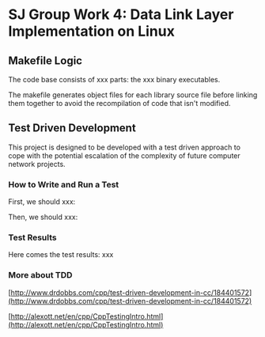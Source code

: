 # SJ Group Work 4: Data Link Layer Implementation on Linux

## Makefile Logic

The code base consists of xxx parts: the xxx binary executables.

The makefile generates object files for each library source file before linking them together to avoid the recompilation of code that isn't modified.

## Test Driven Development

This project is designed to be developed with a test driven approach to cope with the potential escalation of the complexity of future computer network projects.

### How to Write and Run a Test

First, we should xxx:

Then, we should xxx:

### Test Results

Here comes the test results: xxx

### More about TDD

[http://www.drdobbs.com/cpp/test-driven-development-in-cc/184401572](http://www.drdobbs.com/cpp/test-driven-development-in-cc/184401572)

[http://alexott.net/en/cpp/CppTestingIntro.html](http://alexott.net/en/cpp/CppTestingIntro.html)
